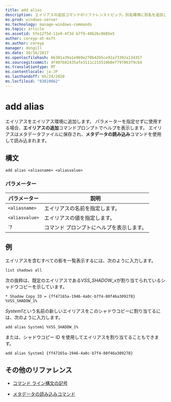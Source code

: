 ```yaml
---
title: add alias
description: エイリアスの追加コマンドのリファレンストピック。別名環境に別名を追加します。
ms.prod: windows-server
ms.technology: manage-windows-commands
ms.topic: article
ms.assetid: 5fe12f5d-11e9-4f3d-b7f9-40b26c8685e5
author: coreyp-at-msft
ms.author: coreyp
manager: dongill
ms.date: 10/16/2017
ms.openlocfilehash: 66301a39a1e969e270b42b5ce92a73392a134357
ms.sourcegitcommit: 4f407b82435afe3111c215510b0ef797863f9cb4
ms.translationtype: MT
ms.contentlocale: ja-JP
ms.lasthandoff: 05/24/2020
ms.locfileid: "83819662"
---
```

# <a name="add-alias"></a>add alias

エイリアスをエイリアス環境に追加します。 パラメーターを指定せずに使用する場合、**エイリアスの追加**コマンドプロンプトでヘルプを表示します。 エイリアスはメタデータファイルに保存され、**メタデータの読み込み**コマンドを使用して読み込まれます。

## <a name="syntax"></a>構文

```
add alias <aliasname> <aliasvalue>
```

### <a name="parameters"></a>パラメーター

| パラメーター | 説明 |
| --------- | ----------- |
| `<aliasname>` | エイリアスの名前を指定します。 |
| `<aliasvalue>` | エイリアスの値を指定します。 |
| `? | コマンド プロンプトにヘルプを表示します。 |

## <a name="examples"></a>例

エイリアスを含むすべての影を一覧表示するには、次のように入力します。

```
list shadows all
```

次の抜粋は、既定のエイリアスである*VSS_SHADOW_x*が割り当てられているシャドウコピーを示しています。

```
* Shadow Copy ID = {ff47165a-1946-4a0c-b7f4-80f46a309278}
%VSS_SHADOW_1%
```

*System1*という名前の新しいエイリアスをこのシャドウコピーに割り当てるには、次のように入力します。

```
add alias System1 %VSS_SHADOW_1%
```

または、シャドウコピー ID を使用してエイリアスを割り当てることもできます。

```
add alias System1 {ff47165a-1946-4a0c-b7f4-80f46a309278}
```

## <a name="additional-references"></a>その他のリファレンス

- [コマンド ライン構文の記号](command-line-syntax-key.md)

- [メタデータの読み込みコマンド](load-metadata.md)
